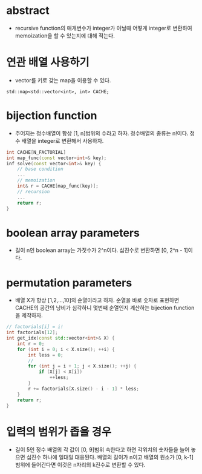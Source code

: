 # abstract

- recursive function의 매개변수가 integer가 아닐때 어떻게 integer로
  변환하여 memoization을 할 수 있는지에 대해 적는다.
  
# 연관 배열 사용하기

- vector<int>를 키로 갖는 map을 이용할 수 있다.

```
std::map<std::vector<int>, int> CACHE;
```

# bijection function

- 주어지는 정수배열이 항상 [1, n]범위의 수라고 하자.
  정수배열의 종류는 n!이다. 정수 배열을 integer로
  변환해서 사용하자.

```cpp
int CACHE[N_FACTORIAL]
int map_func(const vector<int>& key);
inf solve(const vector<int>& key) {
    // base condition
    ...
    // memoization
    int& r = CACHE[map_func(key)];
    // recursion
    ...
    return r;
}
```

# boolean array parameters

- 길이 n인 boolean array는 가짓수가 2^n이다. 십진수로 변환하면
  [0, 2^n - 1]이다.

# permutation parameters

- 배열 X가 항상 [1,2,...,10]의 순열이라고 하자. 순열을 바로 숫자로
  표현하면 CACHE의 공간의 낭비가 심각하니 몇번째 순열인지 계산하는
  bijection function을 제작하자.

```cpp
// factorials[i] = i!
int factorials[12];
int get_idx(const std::vector<int>& X) {
    int r = 0;
    for (int i = 0; i < X.size(); ++i) {
        int less = 0;
        //
        for (int j = i + 1; j < X.size(); ++j) {
            if (X[j] < X[i])
                ++less;
        }
        r += factorials[X.size() - i - 1] * less;
    } 
    return r;
}
```

# 입력의 범위가 좁을 경우

- 길이 5인 정수 배열의 각 값이 [0, 9]범위 속한다고 하면 각위치의
  숫자들을 늘어 놓으면 십진수 하나에 일대일 대응된다. 배열의 길이가
  n이고 배열의 원소가 [0, k-1]범위에 들어간다면 이것은 n자리의 k진수로
  변환할 수 있다.
